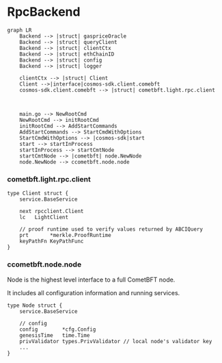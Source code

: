# RpcBackend

```mermaid
graph LR
    Backend --> |struct| gaspriceOracle
    Backend --> |struct| queryClient
    Backend --> |struct| clientCtx
    Backend --> |struct| ethChainID
    Backend --> |struct| config
    Backend --> |struct| logger

    clientCtx --> |struct| Client
    Client -->|interface|cosmos-sdk.client.comebft
    cosmos-sdk.client.comebft --> |struct| cometbft.light.rpc.client
    
    
    
    main.go --> NewRootCmd
    NewRootCmd --> initRootCmd
    initRootCmd --> AddStartCommands
    AddStartCommands --> StartCmdWithOptions
    StartCmdWithOptions --> |cosmos-sdk|start
    start --> startInProcess
    startInProcess --> startCmtNode
    startCmtNode --> |cometbft| node.NewNode
    node.NewNode --> ccometbft.node.node
```



### cometbft.light.rpc.client
```
type Client struct {
	service.BaseService

	next rpcclient.Client
	lc   LightClient

	// proof runtime used to verify values returned by ABCIQuery
	prt       *merkle.ProofRuntime
	keyPathFn KeyPathFunc
}
```

### ccometbft.node.node
Node is the highest level interface to a full CometBFT node.

It includes all configuration information and running services.
```
type Node struct {
	service.BaseService

	// config
	config        *cfg.Config
	genesisTime   time.Time
	privValidator types.PrivValidator // local node's validator key
    ...
}
```
